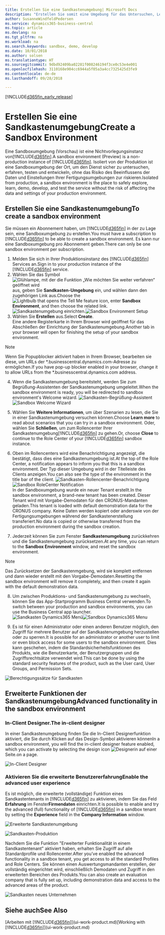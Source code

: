 ```yaml
---
title: Erstellen Sie eine Sandkastenumgebung| Microsoft Docs
description: "Erstellen Sie somit eine Umgebung für das Untersuchen, Lernen, Entwickeln und Testen."
author: SusanneWindfeldPedersen
ms.service: dynamics365-business-central
ms.topic: article
ms.devlang: na
ms.tgt_pltfrm: na
ms.workload: na
ms.search.keywords: sandbox, demo, develop
ms.date: 10/01/2018
ms.author: solsen
ms.translationtype: HT
ms.sourcegitcommit: 9dbd92409ba02281f008246194f3ce0c53e4e001
ms.openlocfilehash: 3110168e904cc6944a5f05a3a4cc7325425d3fe9
ms.contentlocale: de-de
ms.lasthandoff: 09/28/2018

---
```

[!INCLUDE[d365fin_early_release](includes/d365fin_early_release.md.md)]

# <a name="create-a-sandbox-environment"></a><span data-ttu-id="3ca63-103">Erstellen Sie eine Sandkastenumgebung</span><span class="sxs-lookup"><span data-stu-id="3ca63-103">Create a Sandbox Environment</span></span>
<span data-ttu-id="3ca63-104">Eine Sandboxumgebung (Vorschau) ist eine Nichtvorlegungsinstanz von[!INCLUDE[d365fin](includes/d365fin_md.md)].</span><span class="sxs-lookup"><span data-stu-id="3ca63-104">A sandbox environment (Preview) is a non-production instance of [!INCLUDE[d365fin](includes/d365fin_md.md)].</span></span> <span data-ttu-id="3ca63-105">Isoliert von der Produktion ist eine Sandboxumgebung der Ort, um den Dienst sicher zu untersuchen, erfahren, testen und entwickeln, ohne das Risiko des Beeinflussens der Daten und Einstellungen Ihrer Fertigungsumgebungen zur riskieren.</span><span class="sxs-lookup"><span data-stu-id="3ca63-105">Isolated from production, a sandbox environment is the place to safely explore, learn, demo, develop, and test the service without the risk of affecting the data and settings of your production environment.</span></span>

## <a name="to-create-a-sandbox-environment"></a><span data-ttu-id="3ca63-106">Erstellen Sie eine Sandkastenumgebung</span><span class="sxs-lookup"><span data-stu-id="3ca63-106">To create a sandbox environment</span></span>
<span data-ttu-id="3ca63-107">Sie müssen ein Abonnement haben, um [!INCLUDE[d365fin](includes/d365fin_md.md)] in der zu Lage sein, eine Sandboxumgebung zu erstellen.</span><span class="sxs-lookup"><span data-stu-id="3ca63-107">You must have a subscription to [!INCLUDE[d365fin](includes/d365fin_md.md)] to be able to create a sandbox environment.</span></span> <span data-ttu-id="3ca63-108">Es kann nur eine Sandboxumgebung pro Abonnement geben.</span><span class="sxs-lookup"><span data-stu-id="3ca63-108">There can only be one sandbox environment per subscription.</span></span>

1. <span data-ttu-id="3ca63-109">Melden Sie sich in Ihrer Produktionsinstanz des [!INCLUDE[d365fin](includes/d365fin_md.md)] Services an.</span><span class="sxs-lookup"><span data-stu-id="3ca63-109">Sign in to your production instance of the [!INCLUDE[d365fin](includes/d365fin_md.md)] service.</span></span>
2. <span data-ttu-id="3ca63-110">Wählen Sie das Symbol ![Glühlampe, mit der die Funktion „Wie möchten Sie weiter verfahren“ geöffnet wird](media/ui-search/search_small.png "Wie möchten Sie weiter verfahren?") aus, geben Sie **Sandkasten-Umgebung** ein, und wählen dann den zugehörigen Link aus.</span><span class="sxs-lookup"><span data-stu-id="3ca63-110">Choose the ![Lightbulb that opens the Tell Me feature](media/ui-search/search_small.png "Tell me what you want to do") icon, enter **Sandbox Environment**, and then choose the related link.</span></span>
<span data-ttu-id="3ca63-111">![Sandkastenumgebung einrichten.](./media/across-sandbox/sandbox-environment-setup.png)</span><span class="sxs-lookup"><span data-stu-id="3ca63-111">![Sandbox Environment Setup](./media/across-sandbox/sandbox-environment-setup.png)</span></span>
3. <span data-ttu-id="3ca63-112">Wählen Sie **Erstellen** aus.</span><span class="sxs-lookup"><span data-stu-id="3ca63-112">Select **Create**.</span></span>  
  <span data-ttu-id="3ca63-113">Eine andere Registerkarte in Ihrem Browser wird geöffnet für das Abschließen der Einrichtung der Sandkastenumgebung.</span><span class="sxs-lookup"><span data-stu-id="3ca63-113">Another tab in your browser will open for finishing the setup of your sandbox environment.</span></span>
> [!NOTE]  
>  <span data-ttu-id="3ca63-114">Wenn Sie Popupblocker aktiviert haben in Ihrem Browser, bearbeiten sie diese, um URLs der \*.businesscentral.dynamics.com-Adresse zu ermöglichen.</span><span class="sxs-lookup"><span data-stu-id="3ca63-114">If you have pop-up blocker enabled in your browser, change it to allow URLs from the \*.businesscentral.dynamics.com address.</span></span>   

4. <span data-ttu-id="3ca63-115">Wenn die Sandkastenumgebung bereitsteht, werden Sie zum Begrüßung-Assistenten der Sandkastenumgebung umgeleitet.</span><span class="sxs-lookup"><span data-stu-id="3ca63-115">When the sandbox environment is ready, you will be redirected to sandbox environment's Welcome wizard.</span></span>
<span data-ttu-id="3ca63-116">![Sandkasten-Begrüßung-Assistent](./media/across-sandbox/sandbox-wizard.png)</span><span class="sxs-lookup"><span data-stu-id="3ca63-116">![Sandbox Welcome Wizard](./media/across-sandbox/sandbox-wizard.png)</span></span>

5. <span data-ttu-id="3ca63-117">Wählen Sie **Weitere Informationen**, um über Szenarien zu lesen, die Sie in einer Sandkastenumgebung versuchen können.</span><span class="sxs-lookup"><span data-stu-id="3ca63-117">Choose **Learn more** to read about scenarios that you can try in a sandbox environment.</span></span> <span data-ttu-id="3ca63-118">Oder, wählen Sie **Schließen**, um zum Rollencenter Ihrer Sandkastenumgebung[!INCLUDE[d365fin](includes/d365fin_md.md)] zu gehen.</span><span class="sxs-lookup"><span data-stu-id="3ca63-118">Or, choose **Close** to continue to the Role Center of your [!INCLUDE[d365fin](includes/d365fin_md.md)] sandbox instance.</span></span>
6. <span data-ttu-id="3ca63-119">Oben im Rollencenters wird eine Benachrichtigung angezeigt, die bestätigt, dass dies eine Sandkastenumgebung ist.</span><span class="sxs-lookup"><span data-stu-id="3ca63-119">At the top of the Role Center, a notification appears to inform you that this is a sandbox environment.</span></span> <span data-ttu-id="3ca63-120">Der Typ dieser Umgebung wird in der Titelleiste des Clients anzeigen.</span><span class="sxs-lookup"><span data-stu-id="3ca63-120">You can also see the type of the environment in the title bar of the client.</span></span>
<span data-ttu-id="3ca63-121">![Sandkasten-Rollencenter-Benachrichtigung](./media/across-sandbox/sandbox-rolecenter-notification.png)</span><span class="sxs-lookup"><span data-stu-id="3ca63-121">![Sandbox RoleCenter Notification](./media/across-sandbox/sandbox-rolecenter-notification.png)</span></span>  
<span data-ttu-id="3ca63-122">In der Sandboxumgebung wurde ein neuer Tenant erstellt.</span><span class="sxs-lookup"><span data-stu-id="3ca63-122">In the sandbox environment, a brand-new tenant has been created.</span></span> <span data-ttu-id="3ca63-123">Dieser Tenant wird mit Vorgabe-Demodaten für den CRONUS-Mandanten geladen.</span><span class="sxs-lookup"><span data-stu-id="3ca63-123">This tenant is loaded with default demonstration data for the CRONUS company.</span></span> <span data-ttu-id="3ca63-124">Keine Daten werden kopiert oder anderswie von der Fertigungsumgebungen während der Sandkastenerstellung transferiert.</span><span class="sxs-lookup"><span data-stu-id="3ca63-124">No data is copied or otherwise transferred from the production environment during the sandbox creation.</span></span>
7.  <span data-ttu-id="3ca63-125">Jederzeit können Sie zum Fenster **Sandkastenumgebung** zurückkehren und die Sandkastenumgebung zurücksetzen.</span><span class="sxs-lookup"><span data-stu-id="3ca63-125">At any time, you can return to the **Sandbox Environment** window, and reset the sandbox environment.</span></span>
> [!NOTE]  
>  <span data-ttu-id="3ca63-126">Das Zurücksetzen der Sandkastenmgebung, wird sie komplett entfernen und dann wieder erstellt mit den Vorgabe-Demodaten.</span><span class="sxs-lookup"><span data-stu-id="3ca63-126">Resetting the sandbox environment will remove it completely, and then create it again with the default demonstration data.</span></span>  

8.  <span data-ttu-id="3ca63-127">Um zwischen Produktions- und Sandkastenumgebung zu wechseln, können Sie das App-Startprogramm  Business Central verwenden.</span><span class="sxs-lookup"><span data-stu-id="3ca63-127">To switch between your production and sandbox environments, you can use the Business Central app launcher.</span></span>
<span data-ttu-id="3ca63-128">![Sandkasten Dynamics365 Menü](./media/across-sandbox/sandbox-dynamics365-menu.png)</span><span class="sxs-lookup"><span data-stu-id="3ca63-128">![Sandbox Dynamics365 Menu](./media/across-sandbox/sandbox-dynamics365-menu.png)</span></span>

9.  <span data-ttu-id="3ca63-129">Es ist für einen Administrator oder einen anderen Benutzer möglich, den Zugriff für mehrere Benutzer auf der Sandkastenumgebung herzustellen oder zu sperren.</span><span class="sxs-lookup"><span data-stu-id="3ca63-129">It is possible for an administrator or another user to limit or even block access for some users to the sandbox environment.</span></span> <span data-ttu-id="3ca63-130">Dies kann geschehen, indem die Standardsicherheitsfunktionen des Produkts, wie die Benutzerkarte, der Benutzergruppen und die Zugriffsrechtsätze verwendet wird.</span><span class="sxs-lookup"><span data-stu-id="3ca63-130">This can be done by using the standard security features of the product, such as the User card, User Groups, and Permission Sets.</span></span>

![Berechtigungssätze für Sandkasten](./media/across-sandbox/sandbox-permission-sets.png)

## <a name="advanced-functionality-in-the-sandbox-environment"></a><span data-ttu-id="3ca63-132">Erweiterte Funktionen der Sandkastenumgebung</span><span class="sxs-lookup"><span data-stu-id="3ca63-132">Advanced functionality in the sandbox environment</span></span>
### <a name="the-in-client-designer"></a><span data-ttu-id="3ca63-133">In-Client Designer.</span><span class="sxs-lookup"><span data-stu-id="3ca63-133">The in-client designer</span></span>
<span data-ttu-id="3ca63-134">In einer Sandkastenumgebung finden Sie die In-Client Designerfunktion aktiviert, die Sie durch Klicken auf das Design-Symbol aktivieren können</span><span class="sxs-lookup"><span data-stu-id="3ca63-134">In a sandbox environment, you will find the in-client designer feature enabled, which you can activate by selecting the design icon</span></span> ![Designerin](./media/across-sandbox/sandbox-inclient-design-icon.png) <span data-ttu-id="3ca63-136">auf einer Seite.</span><span class="sxs-lookup"><span data-stu-id="3ca63-136">on a page.</span></span>

![In-Client Designer](./media/across-sandbox/sandbox-inclient-designer.png)

### <a name="enable-the-advanced-user-experience"></a><span data-ttu-id="3ca63-138">Aktivieren Sie die erweiterte Benutzererfahrung</span><span class="sxs-lookup"><span data-stu-id="3ca63-138">Enable the advanced user experience</span></span>
<span data-ttu-id="3ca63-139">Es ist möglich, die erweiterte (vollständige) Funktion eines Sandkastentenants in [!INCLUDE[d365fin](includes/d365fin_md.md)] zu aktivieren,  indem Sie das Feld **Erfahrung** im Fenster**Firmendaten** einrichten.</span><span class="sxs-lookup"><span data-stu-id="3ca63-139">It is possible to enable and try the advanced (full) functionality of [!INCLUDE[d365fin](includes/d365fin_md.md)] in a sandbox tenant by setting the **Experience** field in the **Company Information** window.</span></span>

![Erweiterte Sandkastenumgebung](./media/across-sandbox/sandbox-advanced.png)

![Sandkasten-Produktion](./media/across-sandbox/sandbox-production.png)

<span data-ttu-id="3ca63-142">Nachdem Sie die Funktion "Erweiterter Funktionalität in einem Sandkastentenant" aktiviert haben, erhalten Sie Zugriff auf alle Standardprofile und Rollencenter.</span><span class="sxs-lookup"><span data-stu-id="3ca63-142">After you’ve enabled the advanced functionality in a sandbox tenant, you get access to all the standard Profiles and Role Centers.</span></span> <span data-ttu-id="3ca63-143">Sie können einen Auswertungsmandanten erstellen, der vollständig eingerichtet wird, einschließlich Demodaten und Zugriff in den erweiterten Bereichen des Produkts.</span><span class="sxs-lookup"><span data-stu-id="3ca63-143">You can also create an evaluation company that is fully set up, including demonstration data and access to the advanced areas of the product.</span></span>

![Sandkasten neues Unternehmen](./media/across-sandbox/sandbox-newcompany.png)


## <a name="see-also"></a><span data-ttu-id="3ca63-145">Siehe auch</span><span class="sxs-lookup"><span data-stu-id="3ca63-145">See Also</span></span>
<span data-ttu-id="3ca63-146">[Arbeiten mit [!INCLUDE[d365fin](includes/d365fin_md.md)]](ui-work-product.md)</span><span class="sxs-lookup"><span data-stu-id="3ca63-146">[Working with [!INCLUDE[d365fin](includes/d365fin_md.md)]](ui-work-product.md)</span></span>  

